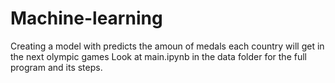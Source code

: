 # Machine-learning
 Creating a  model with predicts the amoun of medals each country will get in the next olympic games
 Look at main.ipynb in the data folder for the full program and its steps. 
